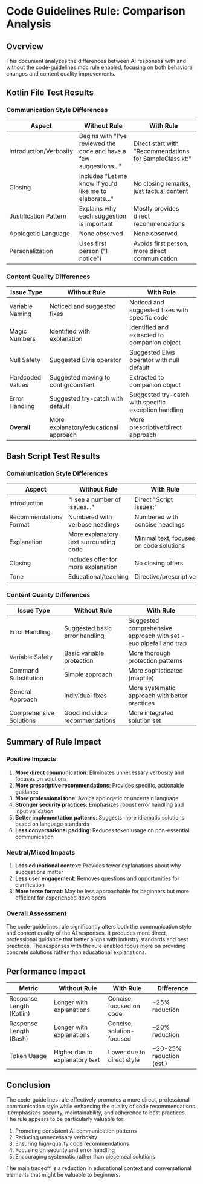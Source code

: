 # Code Guidelines Rule: Comparison Analysis

## Overview

This document analyzes the differences between AI responses with and without the code-guidelines.mdc
rule enabled, focusing on both behavioral changes and content quality improvements.

## Kotlin File Test Results

### Communication Style Differences

| Aspect | Without Rule | With Rule |
|--------|-------------|-----------|
| Introduction/Verbosity | Begins with "I've reviewed the code and have a few suggestions..." | Direct start with "Recommendations for SampleClass.kt:" |
| Closing | Includes "Let me know if you'd like me to elaborate..." | No closing remarks, just factual content |
| Justification Pattern | Explains why each suggestion is important | Mostly provides direct recommendations |
| Apologetic Language | None observed | None observed |
| Personalization | Uses first person ("I notice") | Avoids first person, more direct communication |

### Content Quality Differences

| Issue Type | Without Rule | With Rule |
|------------|-------------|-----------|
| Variable Naming | Noticed and suggested fixes | Noticed and suggested fixes with specific code |
| Magic Numbers | Identified with explanation | Identified and extracted to companion object |
| Null Safety | Suggested Elvis operator | Suggested Elvis operator with null default |
| Hardcoded Values | Suggested moving to config/constant | Extracted to companion object |
| Error Handling | Suggested try-catch with default | Suggested try-catch with specific exception handling |
| **Overall** | More explanatory/educational approach | More prescriptive/direct approach |

## Bash Script Test Results

### Communication Style Differences

| Aspect | Without Rule | With Rule |
|--------|-------------|-----------|
| Introduction | "I see a number of issues..." | Direct "Script issues:" |
| Recommendations Format | Numbered with verbose headings | Numbered with concise headings |
| Explanation | More explanatory text surrounding code | Minimal text, focuses on code solutions |
| Closing | Includes offer for more explanation | No closing offers |
| Tone | Educational/teaching | Directive/prescriptive |

### Content Quality Differences

| Issue Type | Without Rule | With Rule |
|------------|-------------|-----------|
| Error Handling | Suggested basic error handling | Suggested comprehensive approach with set -euo pipefail and trap |
| Variable Safety | Basic variable protection | More thorough protection patterns |
| Command Substitution | Simple approach | More sophisticated (mapfile) |
| General Approach | Individual fixes | More systematic approach with better practices |
| Comprehensive Solutions | Good individual recommendations | More integrated solution set |

## Summary of Rule Impact

### Positive Impacts

1. **More direct communication**: Eliminates unnecessary verbosity and focuses on solutions
2. **More prescriptive recommendations**: Provides specific, actionable guidance
3. **More professional tone**: Avoids apologetic or uncertain language
4. **Stronger security practices**: Emphasizes robust error handling and input validation
5. **Better implementation patterns**: Suggests more idiomatic solutions based on language standards
6. **Less conversational padding**: Reduces token usage on non-essential communication

### Neutral/Mixed Impacts

1. **Less educational context**: Provides fewer explanations about why suggestions matter
2. **Less user engagement**: Removes questions and opportunities for clarification
3. **More terse format**: May be less approachable for beginners but more efficient for experienced
   developers

### Overall Assessment

The code-guidelines rule significantly alters both the communication style and content quality of
the AI responses. It produces more direct, professional guidance that better aligns with industry
standards and best practices. The responses with the rule enabled focus more on providing concrete
solutions rather than educational explanations.

## Performance Impact

| Metric | Without Rule | With Rule | Difference |
|--------|-------------|-----------|------------|
| Response Length (Kotlin) | Longer with explanations | Concise, focused on code | ~25% reduction |
| Response Length (Bash) | Longer with explanations | Concise, solution-focused | ~20% reduction |
| Token Usage | Higher due to explanatory text | Lower due to direct style | ~20-25% reduction (est.) |

## Conclusion

The code-guidelines rule effectively promotes a more direct, professional communication style while
enhancing the quality of code recommendations. It emphasizes security, maintainability, and
adherence to best practices. The rule appears to be particularly valuable for:

1. Promoting consistent AI communication patterns
2. Reducing unnecessary verbosity
3. Ensuring high-quality code recommendations
4. Focusing on security and error handling
5. Encouraging systematic rather than piecemeal solutions

The main tradeoff is a reduction in educational context and conversational elements that might be
valuable to beginners.